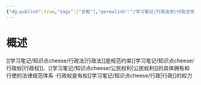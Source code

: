 ```yaml
---
{"dg-publish":true,"tags":["总和"],"permalink":"/学习笔记/行政法学/行政法学/","dgPassFrontmatter":true,"created":"2024-09-12T13:36:03.907+08:00","updated":"2024-09-19T11:57:52.890+08:00"}
---
```


# 概述
[[学习笔记/知识点cheese/行政法\|行政法]]是规范约束[[学习笔记/知识点cheese/行政权\|行政权]]、[[学习笔记/知识点cheese/公民权利\|公民权利]]的具体拥有和行使的法律规范体系
·行政权是有权[[学习笔记/知识点cheese/行政\|行政]]的权力